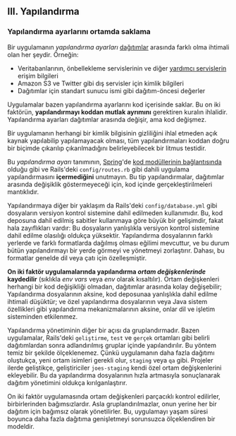 ## III. Yapılandırma
### Yapılandırma ayarlarını ortamda saklama

Bir uygulamanın *yapılandırma ayarları* [dağıtımlar](./codebase) arasında farklı olma ihtimali olan her şeydir. Örneğin:

* Veritabanlarının, önbellekleme servislerinin ve diğer [yardımcı servislerin](./backing-services) erişim bilgileri
* Amazon S3 ve Twitter gibi dış servisler için kimlik bilgileri
* Dağıtımlar için standart sunucu ismi gibi dağıtım-öncesi değerler

Uygulamalar bazen yapılandırma ayarlarını kod içerisinde saklar. Bu on iki faktörün, **yapılandırmayı koddan mutlak ayrımını** gerektiren kuralın ihlalidir. Yapılandırma ayarları dağıtımlar arasında değişir, ama kod değişmez.

Bir uygulamanın herhangi bir kimlik bilgisinin gizliliğini ihlal etmeden açık kaynak yapılabilip yapılamayacak olması, tüm yapılandırmaları koddan doğru bir biçimde çıkarılıp çıkarılmadığını belirleyebilecek bir litmus testidir.

Bu *yapılandırma ayarı* tanımının, [Spring](http://spring.io/)'de [kod modüllerinin bağlantısında](http://docs.spring.io/spring/docs/current/spring-framework-reference/html/beans.html) olduğu gibi ve Rails'deki `config/routes.rb` gibi dahili uygulama yapılandırmasını **içermediğini** unutmayın. Bu tip yapılandırmalar, dağıtımlar arasında değişiklik göstermeyeceği için, kod içinde gerçekleştirilmeleri mantıklıdır.

Yapılandırmaya diğer bir yaklaşım da Rails'deki `config/database.yml` gibi dosyaların versiyon kontrol sistemine dahil edilmeden kullanımıdır. Bu, kod deposuna dahil edilmiş sabitler kullanmaya göre büyük bir gelişimdir, fakat hala zayıflıkları vardır: Bu dosyaların yanlışlıkla versiyon kontrol sistemine dahil edilme olasılığı oldukça yüksektir. Yapılandırma dosyalarının farklı yerlerde ve farklı formatlarda dağılmış olması eğilimi mevcuttur, ve bu durum bütün yapılandırmayı bir yerde görmeyi ve yönetmeyi zorlaştırır. Dahası, bu formatlar genelde dil veya çatı için özelleşmiştir.

**On iki faktör uygulamalarında yapılandırma *ortam değişkenlerinde* kaydedilir** (sıklıkla *env vars* veya *env* olarak kısaltılır). Ortam değişkenleri herhangi bir kod değişikliği olmadan, dağıtımlar arasında kolay değişebilir; Yapılandırma dosyalarının aksine, kod deposunaa yanlışlıkla dahil edilme ihtimali düşüktür; ve özel yapılandırma dosyalarının veya Java sistem özellikleri gibi yapılandırma mekanizmalarının aksine, onlar dil ve işletim sisteminden etkilenmez.

Yapılandırma yönetiminin diğer bir açısı da gruplandırmadır. Bazen uygulamalar, Rails'deki `geliştirme`, `test` ve `gerçek` ortamları gibi belirli dağıtımlardan sonra adlandırılmış gruplar içinde yapılandırılır. Bu yöntem temiz bir şekilde ölçeklenemez. Çünkü uygulamanın daha fazla dağıtımı oluştukça, yeni ortam isimleri gerekli olur, `staging` veya `qa` gibi. Projeler ilerde geliştikçe, geliştiriciler `joes-staging` kendi özel ortam değişkenlerini ekleyebilir. Bu da yapılandırma dosyalarının hızla artmasıyla sonuçlanarak dağıtım yönetimini oldukça kırılganlaştırır.

On iki faktör uygulamasında ortam değişkenleri parçacıklı kontrol edilirler, birbirlerinden bağımsızlardır. Asla gruplandırılmazlar, onun yerine her bir dağıtım için bağımsız olarak yönetilirler. Bu, uygulamayı yaşam süresi boyunca daha fazla dağıtıma genişletmeyi sorunsuzca ölçeklendiren bir modeldir.
